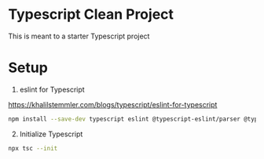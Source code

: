# Typescript Clean Project

This is meant to a starter Typescript project

# Setup

1. eslint for Typescript 

https://khalilstemmler.com/blogs/typescript/eslint-for-typescript

```bash
npm install --save-dev typescript eslint @typescript-eslint/parser @typescript-eslint/eslint-plugin
```

2. Initialize Typescript

```bash
npx tsc --init
```